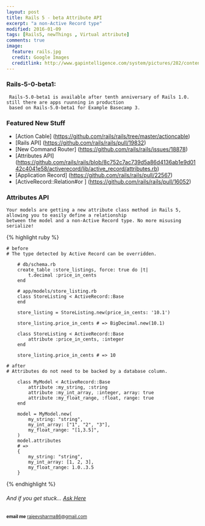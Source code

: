 ```yaml
---
layout: post
title: Rails 5 - beta Attribute API
excerpt: "a non-Active Record type"
modified: 2016-01-09
tags: [Rails5, newThings , Virtual attribute]
comments: true
image:
  feature: rails.jpg
  credit: Google Images
  creditlink: http://www.gapintelligence.com/system/pictures/282/content_love-ruby.jpg
---
```


### Rails-5-0-beta1:



     Rails-5.0-beta1 is available after tenth anniversary of Rails 1.0. still there are apps ruunning in production
     based on Rails-5.0-beta1 for Example Basecamp 3.
     
      
### Featured New Stuff

  * [Action Cable] (https://github.com/rails/rails/tree/master/actioncable)
  * [Rails API] (https://github.com/rails/rails/pull/19832)
  * [New Command Router] (https://github.com/rails/rails/issues/18878)
  * [Attributes API] (https://github.com/rails/rails/blob/8c752c7ac739d5a86d4136ab1e9d0142c4041e58/activerecord/lib/active_record/attributes.rb)
  * [Application Record] (https://github.com/rails/rails/pull/22567)
  * [ActiveRecord::Relation#or ] (https://github.com/rails/rails/pull/16052)

### Attributes API

    Your models are getting a new attribute class method in Rails 5, allowing you to easily define a relationship
    between the model and a non-Active Record type. No more misusing serialize!
   
   
{% highlight ruby %}

    # before
    # The type detected by Active Record can be overridden.
    
        # db/schema.rb
        create_table :store_listings, force: true do |t|
            t.decimal :price_in_cents
        end
        
        # app/models/store_listing.rb
        class StoreListing < ActiveRecord::Base
        end
        
        store_listing = StoreListing.new(price_in_cents: '10.1')
        
        store_listing.price_in_cents # => BigDecimal.new(10.1)
        
        class StoreListing < ActiveRecord::Base
            attribute :price_in_cents, :integer
        end
        
        store_listing.price_in_cents # => 10
    
    # after
    # Attributes do not need to be backed by a database column.
    
        class MyModel < ActiveRecord::Base
            attribute :my_string, :string
            attribute :my_int_array, :integer, array: true
            attribute :my_float_range, :float, range: true
        end
        
        model = MyModel.new(
            my_string: "string",
            my_int_array: ["1", "2", "3"],
            my_float_range: "[1,3.5]",
        )
        model.attributes
        # =>
        {
            my_string: "string",
            my_int_array: [1, 2, 3],
            my_float_range: 1.0..3.5
        }

{% endhighlight %}

           
######  And if you get stuck… [Ask Here](http://stackoverflow.com/)

<sup> <b>email me</b>  [rajeevsharma86@gmail.com](#myfootnote1)</sup>
